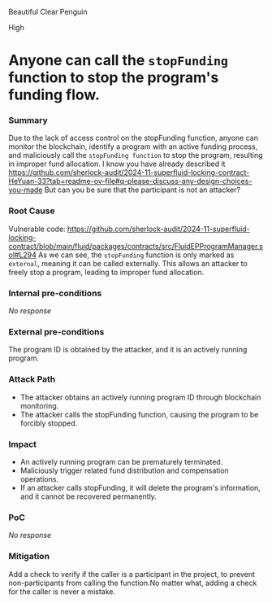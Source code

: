 Beautiful Clear Penguin

High

# Anyone can call the `stopFunding` function to stop the program's funding flow.

### Summary

Due to the lack of access control on the stopFunding function, anyone can monitor the blockchain, identify a program with an active funding process, and maliciously call the `stopFunding function` to stop the program, resulting in improper fund allocation.
I know you have already described it
https://github.com/sherlock-audit/2024-11-superfluid-locking-contract-HeYuan-33?tab=readme-ov-file#q-please-discuss-any-design-choices-you-made
But can you be sure that the participant is not an attacker?

### Root Cause

Vulnerable code:
https://github.com/sherlock-audit/2024-11-superfluid-locking-contract/blob/main/fluid/packages/contracts/src/FluidEPProgramManager.sol#L294
As we can see, the `stopFunding` function is only marked as `external`, meaning it can be called externally. This allows an attacker to freely stop a program, leading to improper fund allocation.

### Internal pre-conditions

_No response_

### External pre-conditions

The program ID is obtained by the attacker, and it is an actively running program.

### Attack Path

- The attacker obtains an actively running program ID through blockchain monitoring.
- The attacker calls the stopFunding function, causing the program to be forcibly stopped.

### Impact

- An actively running program can be prematurely terminated.
- Maliciously trigger related fund distribution and compensation operations. 
- If an attacker calls stopFunding, it will delete the program's information, and it cannot be recovered permanently.

### PoC

_No response_

### Mitigation

Add a check to verify if the caller is a participant in the project, to prevent non-participants from calling the function.No matter what, adding a check for the caller is never a mistake.
